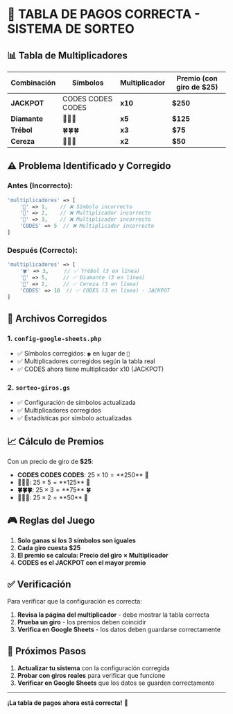 # 🎯 TABLA DE PAGOS CORRECTA - SISTEMA DE SORTEO

## 📊 Tabla de Multiplicadores

| Combinación | Símbolos | Multiplicador | Premio (con giro de $25) |
|-------------|----------|---------------|---------------------------|
| **JACKPOT** | CODES CODES CODES | **x10** | **$250** |
| **Diamante** | 💎💎💎 | **x5** | **$125** |
| **Trébol** | 🍀🍀🍀 | **x3** | **$75** |
| **Cereza** | 🍒🍒🍒 | **x2** | **$50** |

## ⚠️ Problema Identificado y Corregido

### **Antes (Incorrecto):**
```php
'multiplicadores' => [
    '🍄' => 1,    // ❌ Símbolo incorrecto
    '💎' => 2,    // ❌ Multiplicador incorrecto
    '🍒' => 3,    // ❌ Multiplicador incorrecto
    'CODES' => 5  // ❌ Multiplicador incorrecto
]
```

### **Después (Correcto):**
```php
'multiplicadores' => [
    '🍀' => 3,     // ✅ Trébol (3 en línea)
    '💎' => 5,     // ✅ Diamante (3 en línea)
    '🍒' => 2,     // ✅ Cereza (3 en línea)
    'CODES' => 10  // ✅ CODES (3 en línea) - JACKPOT
]
```

## 🔧 Archivos Corregidos

### 1. `config-google-sheets.php`
- ✅ Símbolos corregidos: `🍀` en lugar de `🍄`
- ✅ Multiplicadores corregidos según la tabla real
- ✅ CODES ahora tiene multiplicador x10 (JACKPOT)

### 2. `sorteo-giros.gs`
- ✅ Configuración de símbolos actualizada
- ✅ Multiplicadores corregidos
- ✅ Estadísticas por símbolo actualizadas

## 📈 Cálculo de Premios

Con un precio de giro de **$25**:

- **CODES CODES CODES**: $25 × 10 = **$250** 🎰
- **💎💎💎**: $25 × 5 = **$125** 💎
- **🍀🍀🍀**: $25 × 3 = **$75** 🍀
- **🍒🍒🍒**: $25 × 2 = **$50** 🍒

## 🎮 Reglas del Juego

1. **Solo ganas si los 3 símbolos son iguales**
2. **Cada giro cuesta $25**
3. **El premio se calcula: Precio del giro × Multiplicador**
4. **CODES es el JACKPOT con el mayor premio**

## ✅ Verificación

Para verificar que la configuración es correcta:

1. **Revisa la página del multiplicador** - debe mostrar la tabla correcta
2. **Prueba un giro** - los premios deben coincidir
3. **Verifica en Google Sheets** - los datos deben guardarse correctamente

## 🚀 Próximos Pasos

1. **Actualizar tu sistema** con la configuración corregida
2. **Probar con giros reales** para verificar que funcione
3. **Verificar en Google Sheets** que los datos se guarden correctamente

---

**¡La tabla de pagos ahora está correcta!** 🎉
